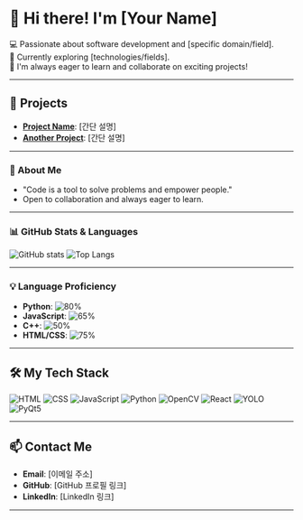 # 👋 Hi there! I'm [Your Name]

💻 Passionate about software development and [specific domain/field].  
🌱 Currently exploring [technologies/fields].  
🚀 I'm always eager to learn and collaborate on exciting projects!

---

## 🚀 Projects
- **[Project Name](링크)**: [간단 설명]  
- **[Another Project](링크)**: [간단 설명]  

---

### 🌟 About Me
- "Code is a tool to solve problems and empower people."  
- Open to collaboration and always eager to learn.  

---

### 📊 GitHub Stats & Languages
![GitHub stats](https://github-readme-stats.vercel.app/api?username=yourusername&show_icons=true&theme=radical)
![Top Langs](https://github-readme-stats.vercel.app/api/top-langs/?username=yourusername&layout=compact&theme=radical)

---

### 💡 Language Proficiency
- **Python**: ![80%](https://progress-bar.dev/80/?title=Expert)
- **JavaScript**: ![65%](https://progress-bar.dev/65/?title=Intermediate)
- **C++**: ![50%](https://progress-bar.dev/50/?title=Beginner)
- **HTML/CSS**: ![75%](https://progress-bar.dev/75/?title=Proficient)

---

## 🛠️ My Tech Stack
![HTML](https://img.shields.io/badge/-HTML5-E34F26?logo=html5&logoColor=white&style=for-the-badge)
![CSS](https://img.shields.io/badge/-CSS3-1572B6?logo=css3&logoColor=white&style=for-the-badge)
![JavaScript](https://img.shields.io/badge/-JavaScript-F7DF1E?logo=javascript&logoColor=black&style=for-the-badge)
![Python](https://img.shields.io/badge/-Python-3776AB?logo=python&logoColor=white&style=for-the-badge)
![OpenCV](https://img.shields.io/badge/-OpenCV-5C3EE8?logo=opencv&logoColor=white&style=for-the-badge)
![React](https://img.shields.io/badge/-React-61DAFB?logo=react&logoColor=black&style=for-the-badge)
![YOLO](https://img.shields.io/badge/-YOLO-00FFFF?logo=yolo&logoColor=black&style=for-the-badge)
![PyQt5](https://img.shields.io/badge/-PyQt5-41CD52?logo=qt&logoColor=white&style=for-the-badge)

---

## 📫 Contact Me
- **Email**: [이메일 주소]  
- **GitHub**: [GitHub 프로필 링크]  
- **LinkedIn**: [LinkedIn 링크]  

---
